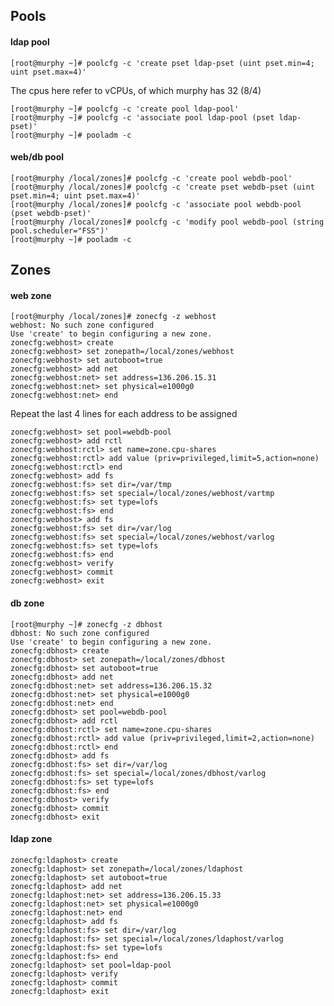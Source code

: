 ## Pools

#### ldap pool

	
	[root@murphy ~]# poolcfg -c 'create pset ldap-pset (uint pset.min=4; uint pset.max=4)'

The cpus here refer to vCPUs, of which murphy has 32 (8/4)

	
	[root@murphy ~]# poolcfg -c 'create pool ldap-pool'
	[root@murphy ~]# poolcfg -c 'associate pool ldap-pool (pset ldap-pset)'
	[root@murphy ~]# pooladm -c



#### web/db pool

	
	[root@murphy /local/zones]# poolcfg -c 'create pool webdb-pool'
	[root@murphy /local/zones]# poolcfg -c 'create pset webdb-pset (uint pset.min=4; uint pset.max=4)' 
	[root@murphy /local/zones]# poolcfg -c 'associate pool webdb-pool (pset webdb-pset)' 
	[root@murphy /local/zones]# poolcfg -c 'modify pool webdb-pool (string pool.scheduler="FSS")' 
	[root@murphy ~]# pooladm -c








## Zones

#### web zone

	
	[root@murphy /local/zones]# zonecfg -z webhost
	webhost: No such zone configured
	Use 'create' to begin configuring a new zone.
	zonecfg:webhost> create
	zonecfg:webhost> set zonepath=/local/zones/webhost
	zonecfg:webhost> set autoboot=true
	zonecfg:webhost> add net
	zonecfg:webhost:net> set address=136.206.15.31
	zonecfg:webhost:net> set physical=e1000g0
	zonecfg:webhost:net> end

Repeat the last 4 lines for each address to be assigned

	
	zonecfg:webhost> set pool=webdb-pool
	zonecfg:webhost> add rctl
	zonecfg:webhost:rctl> set name=zone.cpu-shares
	zonecfg:webhost:rctl> add value (priv=privileged,limit=5,action=none)
	zonecfg:webhost:rctl> end
	zonecfg:webhost> add fs
	zonecfg:webhost:fs> set dir=/var/tmp
	zonecfg:webhost:fs> set special=/local/zones/webhost/vartmp
	zonecfg:webhost:fs> set type=lofs
	zonecfg:webhost:fs> end
	zonecfg:webhost> add fs
	zonecfg:webhost:fs> set dir=/var/log
	zonecfg:webhost:fs> set special=/local/zones/webhost/varlog
	zonecfg:webhost:fs> set type=lofs
	zonecfg:webhost:fs> end
	zonecfg:webhost> verify
	zonecfg:webhost> commit
	zonecfg:webhost> exit


#### db zone

	
	[root@murphy ~]# zonecfg -z dbhost
	dbhost: No such zone configured
	Use 'create' to begin configuring a new zone.
	zonecfg:dbhost> create
	zonecfg:dbhost> set zonepath=/local/zones/dbhost
	zonecfg:dbhost> set autoboot=true
	zonecfg:dbhost> add net
	zonecfg:dbhost:net> set address=136.206.15.32
	zonecfg:dbhost:net> set physical=e1000g0
	zonecfg:dbhost:net> end
	zonecfg:dbhost> set pool=webdb-pool
	zonecfg:dbhost> add rctl
	zonecfg:dbhost:rctl> set name=zone.cpu-shares
	zonecfg:dbhost:rctl> add value (priv=privileged,limit=2,action=none)
	zonecfg:dbhost:rctl> end
	zonecfg:dbhost> add fs
	zonecfg:dbhost:fs> set dir=/var/log
	zonecfg:dbhost:fs> set special=/local/zones/dbhost/varlog
	zonecfg:dbhost:fs> set type=lofs
	zonecfg:dbhost:fs> end
	zonecfg:dbhost> verify
	zonecfg:dbhost> commit 
	zonecfg:dbhost> exit


#### ldap zone

	
	zonecfg:ldaphost> create
	zonecfg:ldaphost> set zonepath=/local/zones/ldaphost
	zonecfg:ldaphost> set autoboot=true
	zonecfg:ldaphost> add net
	zonecfg:ldaphost:net> set address=136.206.15.33
	zonecfg:ldaphost:net> set physical=e1000g0
	zonecfg:ldaphost:net> end
	zonecfg:ldaphost> add fs
	zonecfg:ldaphost:fs> set dir=/var/log
	zonecfg:ldaphost:fs> set special=/local/zones/ldaphost/varlog
	zonecfg:ldaphost:fs> set type=lofs
	zonecfg:ldaphost:fs> end
	zonecfg:ldaphost> set pool=ldap-pool
	zonecfg:ldaphost> verify
	zonecfg:ldaphost> commit
	zonecfg:ldaphost> exit

